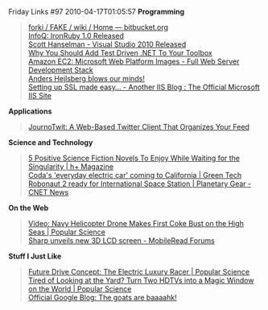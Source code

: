 Friday Links #97
2010-04-17T01:05:57
**Programming**

> [forki / FAKE / wiki / Home — bitbucket.org](http://bitbucket.org/forki/fake/wiki/Home)   
[InfoQ: IronRuby 1.0 Released ](http://www.infoq.com/news/2010/04/ironruby10)   
[Scott Hanselman - Visual Studio 2010 Released](http://www.hanselman.com/blog/VisualStudio2010Released.aspx?utm_source=feedburner&utm_medium=feed&utm_campaign=Feed%3A+ScottHanselman+%28Scott+Hanselman+-+ComputerZen.com%29&utm_content=Google+Reader)   
[Why You Should Add Test Driven .NET To Your Toolbox](http://www.skimedic.com/blog/post/2010/04/13/Why-You-Should-Add-Test-Driven-NET-To-Your-Toolbox.aspx)   
[Amazon EC2: Microsoft Web Platform Images - Full Web Server Development Stack](http://learn.iis.net/page.aspx/823/amazon-ec2-microsoft-web-platform-images---full-web-server-development-stack/)   
[Anders Hejlsberg blows our minds!](http://www.dotnetrocks.com/default.aspx?showNum=541)   
[Setting up SSL made easy… - Another IIS Blog : The Official Microsoft IIS Site](http://blogs.iis.net/thomad/archive/2010/04/16/setting-up-ssl-made-easy.aspx)

**Applications**

> [JournoTwit: A Web-Based Twitter Client That Organizes Your Feed](http://www.makeuseof.com/dir/journotwit-web-based-twitter-client/)

**Science and Technology**

> [5 Positive Science Fiction Novels To Enjoy While Waiting for the Singularity | h+ Magazine](http://hplusmagazine.com/articles/art-entertainment/5-positive-science-fiction-novels-enjoy-while-waiting-singularity)   
[Coda's 'everyday electric car' coming to California | Green Tech](http://news.cnet.com/8301-11128_3-20002436-54.html?part=rss&subj=news&tag=2547-1_3-0-20)   
[Robonaut 2 ready for International Space Station | Planetary Gear - CNET News](http://news.cnet.com/8301-17912_3-20002479-72.html?part=rss&subj=news&tag=2547-1_3-0-20)

**On the Web**

> [Video: Navy Helicopter Drone Makes First Coke Bust on the High Seas | Popular Science](http://www.popsci.com/technology/article/2010-04/video-navy-helicopter-drone-makes-first-coke-bust-high-seas)   
[Sharp unveils new 3D LCD screen - MobileRead Forums ](http://www.mobileread.com/forums/showthread.php?t=80195&utm_source=feedburner&utm_medium=feed&utm_campaign=Feed%3A+mr%2Ffront+%28MobileRead+Frontpage%29&utm_content=Google+Reader)

**Stuff I Just Like**

> [Future Drive Concept: The Electric Luxury Racer | Popular Science](http://www.popsci.com/cars/article/2010-04/future-drive-electric-luxury-racer)   
[Tired of Looking at the Yard? Turn Two HDTVs into a Magic Window on the World | Popular Science](http://www.popsci.com/diy/article/2010-04/winscape-makes-world-outside-your-window-whatever-you-want-it-be)   
[Official Google Blog: The goats are baaaahk!](http://googleblog.blogspot.com/2010/04/goats-are-baaaahk.html?utm_source=feedburner&utm_medium=feed&utm_campaign=Feed%3A+blogspot%2FMKuf+%28Official+Google+Blog%29)
